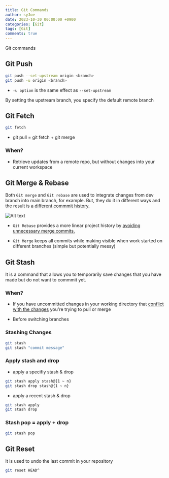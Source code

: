 ```yaml
---
title: Git Commands
author: syJoe
date: 2023-10-30 00:00:00 +0900
categories: [Git]
tags: [Git]
comments: true  
---
```


Git commands

## Git Push

```bash
git push --set-upstream origin <branch>
git push -u origin <branch>
```
- ```-u option``` is the same effect as ```--set-upstream```

By setting the upstream branch, you specify the default remote branch

## Git Fetch

```bash
git fetch
```
- git pull = git fetch + git merge

### When?
- Retrieve updates from a remote repo, but without changes into your current workspace


## Git Merge & Rebase

Both ```Git merge``` and ```Git rebase``` are used to integrate changes from dev branch into main branch, for example.
But, they do it in different ways and the result is <u>a different commmit history.</u>

![Alt text](https://cdn-images-1.medium.com/max/1600/0%252ArucUjv2TPi0E75jD.png)

- ```Git Rebase``` provides a more linear project history by <u>avoiding unnecessary merge commits.</u>

- ```Git Merge```  keeps all commits while making visible when work started on different branches (simple but potentially messy)

## Git Stash

It is a command that allows you to temporarily save changes that you have made but do not want to commmit yet.

### When?
- If you have uncommitted changes in your working directory that <u>conflict with the changes</u> you're trying to pull or merge

- Before switching branches

### Stashing Changes

```bash
git stash
git stash "commit message"
```

### Apply stash and drop

-  apply a specifiy stash & drop

```bash
git stash apply stash@{1 ~ n}
git stash drop stash@{1 ~ n}
```

- apply a recent stash & drop

```bash
git stash apply
git stash drop
```

### Stash pop = apply + drop

```bash
git stash pop
```

## Git Reset

It is used to undo the last commit in your repository

```bash
git reset HEAD^
```

